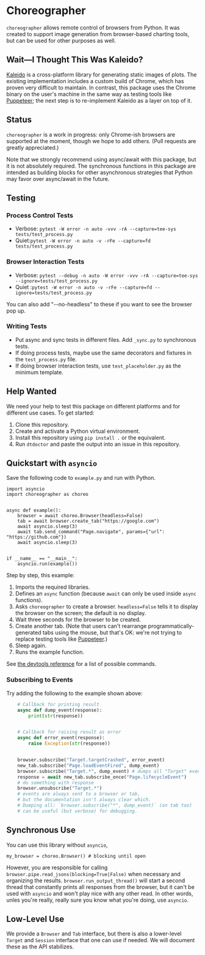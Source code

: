 # Choreographer

`choreographer` allows remote control of browsers from Python.
It was created to support image generation from browser-based charting tools,
but can be used for other purposes as well.

## Wait—I Thought This Was Kaleido?

[Kaleido][kaleido] is a cross-platform library for generating static images of plots.
The existing implementation includes a custom build of Chrome,
which has proven very difficult to maintain.
In contrast,
this package uses the Chrome binary on the user's machine
in the same way as testing tools like [Puppeteer][puppeteer];
the next step is to re-implement Kaleido as a layer on top of it.

## Status

`choreographer` is a work in progress:
only Chrome-ish browsers are supported at the moment,
though we hope to add others.
(Pull requests are greatly appreciated.)

Note that we strongly recommend using async/await with this package,
but it is not absolutely required.
The synchronous functions in this package are intended as building blocks
for other asynchronous strategies that Python may favor over async/await in the future.

## Testing

### Process Control Tests

- Verbose: `pytest -W error -n auto -vvv -rA --capture=tee-sys tests/test_process.py`
- Quiet:`pytest -W error -n auto -v -rFe --capture=fd tests/test_process.py`

### Browser Interaction Tests

- Verbose: `pytest --debug -n auto -W error -vvv -rA --capture=tee-sys --ignore=tests/test_process.py`
- Quiet :`pytest -W error -n auto -v -rFe --capture=fd --ignore=tests/test_process.py`

You can also add "--no-headless" to these if you want to see the browser pop up.

### Writing Tests

-   Put async and sync tests in different files. Add `_sync.py` to synchronous tests.
-   If doing process tests, maybe use the same decorators and fixtures in the `test_process.py` file.
-   If doing browser interaction tests, use `test_placeholder.py` as the minimum template.

## Help Wanted

We need your help to test this package on different platforms
and for different use cases.
To get started:

1.  Clone this repository.
1.  Create and activate a Python virtual environment.
1.  Install this repository using `pip install .` or the equivalent.
1.  Run `dtdoctor` and paste the output into an issue in this repository.

## Quickstart with `asyncio`

Save the following code to `example.py` and run with Python.

```
import asyncio
import choreographer as choreo


async def example():
    browser = await choreo.Browser(headless=False)
    tab = await browser.create_tab("https://google.com")
    await asyncio.sleep(3)
    await tab.send_command("Page.navigate", params={"url": "https://github.com"})
    await asyncio.sleep(3)


if __name__ == "__main__":
    asyncio.run(example())
```

Step by step, this example:

1.  Imports the required libraries.
1.  Defines an `async` function
    (because `await` can only be used inside `async` functions).
1.  Asks `choreographer` to create a browser.
    `headless=False` tells it to display the browser on the screen;
    the default is no display.
1.  Wait three seconds for the browser to be created.
1.  Create another tab.
    (Note that users can't rearrange programmatically-generated tabs using the mouse,
    but that's OK: we're not trying to replace testing tools like [Puppeteer][puppeteer].)
1.  Sleep again.
1.  Runs the example function.

See [the devtools reference][devtools-ref] for a list of possible commands.

### Subscribing to Events

Try adding the following to the example shown above:

```python
    # Callback for printing result
    async def dump_event(response):
        print(str(response))


    # Callback for raising result as error
    async def error_event(response):
        raise Exception(str(response))


    browser.subscribe("Target.targetCrashed", error_event)
    new_tab.subscribe("Page.loadEventFired", dump_event)
    browser.subscribe("Target.*", dump_event) # dumps all "Target" events
    response = await new_tab.subscribe_once("Page.lifecycleEvent")
    # do something with response
    browser.unsubscribe("Target.*")
    # events are always sent to a browser or tab,
    # but the documentation isn't always clear which.
    # Dumping all: `browser.subscribe("*", dump_event)` (on tab too)
    # can be useful (but verbose) for debugging.
```

## Synchronous Use

You can use this library without `asyncio`,

```
my_browser = choreo.Browser() # blocking until open
```

However,
you are responsible for calling `browser.pipe.read_jsons(blocking=True|False)` when necessary
and organizing the results.
`browser.run_output_thread()` will start a second thread that constantly prints all responses from the browser,
but it can't be used with `asyncio` and won't play nice with any other read.
In other words,
unles you're really, really sure you know what you're doing,
use `asyncio`.

## Low-Level Use

We provide a `Browser` and `Tab` interface,
but there is also a lower-level `Target` and `Session` interface that one can use if needed.
We will document these as the API stabilizes.

[devtools-ref]: https://chromedevtools.github.io/devtools-protocol/
[kaleido]: https://pypi.org/project/kaleido/
[puppeteer]: https://pptr.dev/
